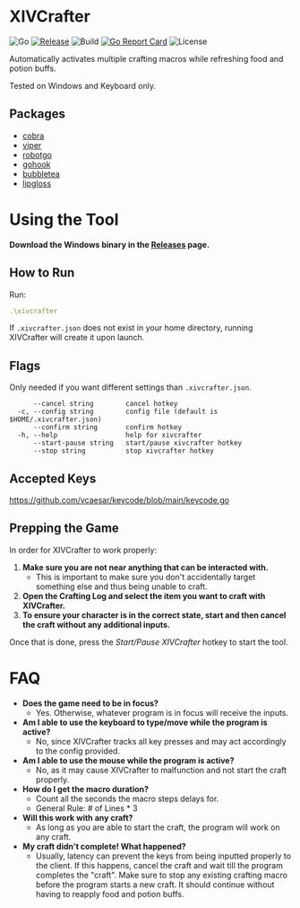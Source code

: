 # XIVCrafter
![Go](https://img.shields.io/github/go-mod/go-version/kn-lim/xivcrafter)
[![Release](https://img.shields.io/github/v/release/kn-lim/xivcrafter)](https://github.com/kn-lim/xivcrafter/releases)
![Build](https://github.com/kn-lim/xivcrafter/actions/workflows/build.yaml/badge.svg)
[![Go Report Card](https://goreportcard.com/badge/github.com/kn-lim/xivcrafter)](https://goreportcard.com/report/github.com/kn-lim/xivcrafter)
![License](https://img.shields.io/github/license/kn-lim/xivcrafter)

Automatically activates multiple crafting macros while refreshing food and potion buffs.

Tested on Windows and Keyboard only.

## Packages

- [cobra](https://github.com/spf13/cobra)
- [viper](https://github.com/spf13/viper)
- [robotgo](https://github.com/go-vgo/robotgo)
- [gohook](https://github.com/robotn/gohook)
- [bubbletea](https://github.com/charmbracelet/bubbletea)
- [lipgloss](https://github.com/charmbracelet/lipgloss)

# Using the Tool

**Download the Windows binary in the [Releases](https://github.com/kn-lim/xivcrafter/releases) page.**

## How to Run

Run:
```yml
.\xivcrafter
```

If `.xivcrafter.json` does not exist in your home directory, running XIVCrafter will create it upon launch.

## Flags

Only needed if you want different settings than `.xivcrafter.json`.

```
      --cancel string        cancel hotkey
  -c, --config string        config file (default is $HOME/.xivcrafter.json)
      --confirm string       confirm hotkey
  -h, --help                 help for xivcrafter
      --start-pause string   start/pause xivcrafter hotkey
      --stop string          stop xivcrafter hotkey
```

## Accepted Keys

https://github.com/vcaesar/keycode/blob/main/keycode.go

## Prepping the Game

In order for XIVCrafter to work properly:

1. **Make sure you are not near anything that can be interacted with.**
    - This is important to make sure you don't accidentally target something else and thus being unable to craft.
2. **Open the Crafting Log and select the item you want to craft with XIVCrafter.**
3. **To ensure your character is in the correct state, start and then cancel the craft without any additional inputs.**

Once that is done, press the _Start/Pause XIVCrafter_ hotkey to start the tool.

# FAQ

- **Does the game need to be in focus?**
  - Yes. Otherwise, whatever program is in focus will receive the inputs.
- **Am I able to use the keyboard to type/move while the program is active?**
  - No, since XIVCrafter tracks all key presses and may act accordingly to the config provided.
- **Am I able to use the mouse while the program is active?**
  - No, as it may cause XIVCrafter to malfunction and not start the craft properly.
- **How do I get the macro duration?**
  - Count all the seconds the macro steps delays for.
  - General Rule: # of Lines * 3
- **Will this work with any craft?**
  - As long as you are able to start the craft, the program will work on any craft.
- **My craft didn't complete! What happened?**
  - Usually, latency can prevent the keys from being inputted properly to the client. If this happens, cancel the craft and wait till the program completes the "craft". Make sure to stop any existing crafting macro before the program starts a new craft. It should continue without having to reapply food and potion buffs.
